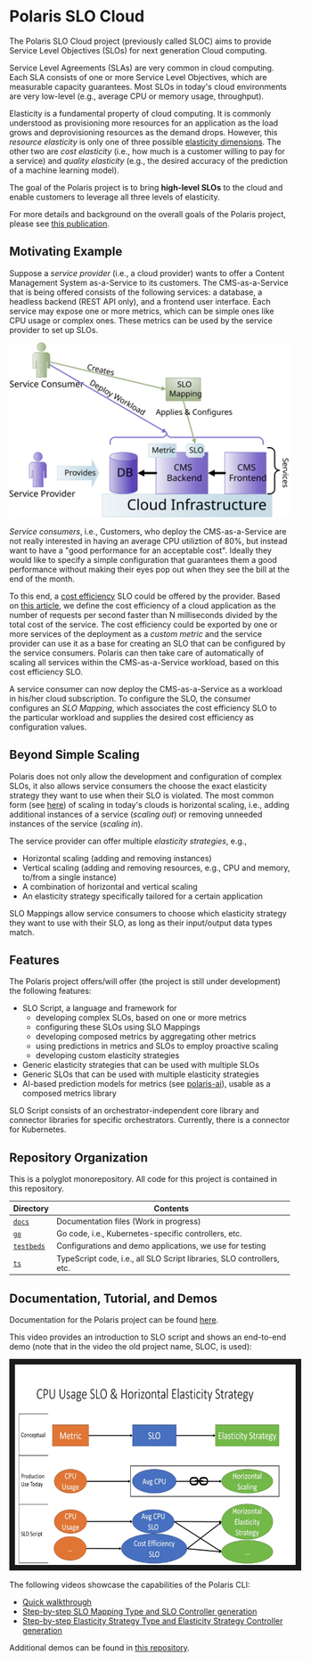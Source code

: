 # Polaris SLO Cloud

The Polaris SLO Cloud project (previously called SLOC) aims to provide Service Level Objectives (SLOs) for next generation Cloud computing.

Service Level Agreements (SLAs) are very common in cloud computing.
Each SLA consists of one or more Service Level Objectives, which are measurable capacity guarantees.
Most SLOs in today's cloud environments are very low-level (e.g., average CPU or memory usage, throughput).

Elasticity is a fundamental property of cloud computing.
It is commonly understood as provisioning more resources for an application as the load grows and deprovisioning resources as the demand drops.
However, this *resource elasticity* is only one of three possible [elasticity dimensions](https://ieeexplore.ieee.org/document/6015579).
The other two are *cost elasticity* (i.e., how much is a customer willing to pay for a service) and *quality elasticity* (e.g., the desired accuracy of the prediction of a machine learning model).

The goal of the Polaris project is to bring **high-level SLOs** to the cloud and enable customers to leverage all three levels of elasticity.

For more details and background on the overall goals of the Polaris project, please see [this publication](https://ieeexplore.ieee.org/document/9146966).


## Motivating Example

Suppose a *service provider* (i.e., a cloud provider) wants to offer a Content Management System as-a-Service to its customers.
The CMS-as-a-Service that is being offered consists of the following services: a database, a headless backend (REST API only), and a frontend user interface.
Each service may expose one or more metrics, which can be simple ones like CPU usage or complex ones.
These metrics can be used by the service provider to set up SLOs.

<img src="./assets/motivating-example.svg" alt="Motivating Example">

*Service consumers*, i.e., Customers, who deploy the CMS-as-a-Service are not really interested in having an average CPU utiliztion of 80%, but instead want to have a "good performance for an acceptable cost".
Ideally they would like to specify a simple configuration that guarantees them a good performance without making their eyes pop out when they see the bill at the end of the month.

To this end, a [cost efficiency](http://www2.tisip.no/quis/public_files/wp7-cost-effectiveness-efficiency.pdf) SLO could be offered by the provider.
Based on [this article](https://ieeexplore.ieee.org/document/6319167), we define the cost efficiency of a cloud application as the number of requests per second faster than N milliseconds divided by the total cost of the service.
The cost efficiency could be exported by one or more services of the deployment as a *custom metric* and the service provider can use it as a base for creating an SLO that can be configured by the service consumers.
Polaris can then take care of automatically of scaling all services within the CMS-as-a-Service workload, based on this cost efficiency SLO.

A service consumer can now deploy the CMS-as-a-Service as a workload in his/her cloud subscription.
To configure the SLO, the consumer configures an *SLO Mapping*, which associates the cost efficiency SLO to the particular workload and supplies the desired cost efficiency as configuration values.


## Beyond Simple Scaling

Polaris does not only allow the development and configuration of complex SLOs, it also allows service consumers the choose the exact elasticity strategy they want to use when their SLO is violated.
The most common form (see [here](https://dl.acm.org/doi/10.1145/3148149)) of scaling in today's clouds is horizontal scaling, i.e., adding additional instances of a service (*scaling out*) or removing unneeded instances of the service (*scaling in*).

The service provider can offer multiple *elasticity strategies*, e.g., 
* Horizontal scaling (adding and removing instances)
* Vertical scaling (adding and removing resources, e.g., CPU and memory, to/from a single instance)
* A combination of horizontal and vertical scaling
* An elasticity strategy specifically tailored for a certain application

SLO Mappings allow service consumers to choose which elasticity strategy they want to use with their SLO, as long as their input/output data types match.


## Features

The Polaris project offers/will offer (the project is still under development) the following features:

* SLO Script, a language and framework for 
    * developing complex SLOs, based on one or more metrics
    * configuring these SLOs using SLO Mappings
    * developing composed metrics by aggregating other metrics
    * using predictions in metrics and SLOs to employ proactive scaling
    * developing custom elasticity strategies
* Generic elasticity strategies that can be used with multiple SLOs
* Generic SLOs that can be used with multiple elasticity strategies
* AI-based prediction models for metrics (see [polaris-ai](https://github.com/polaris-slo-cloud/polaris-ai)), usable as a composed metrics library

SLO Script consists of an orchestrator-independent core library and connector libraries for specific orchestrators.
Currently, there is a connector for Kubernetes.


## Repository Organization

This is a polyglot monorepository.
All code for this project is contained in this repository.

| Directory                | Contents |
|--------------------------|----------|
| [`docs`](https://github.com/polaris-slo-cloud/polaris/tree/master/docs)         | Documentation files (Work in progress) |
| [`go`](https://github.com/polaris-slo-cloud/polaris/tree/master/go)             | Go code, i.e., Kubernetes-specific controllers, etc. |
| [`testbeds`](https://github.com/polaris-slo-cloud/polaris/tree/master/testbeds) | Configurations and demo applications, we use for testing |
| [`ts`](https://github.com/polaris-slo-cloud/polaris/tree/master/ts)             | TypeScript code, i.e., all SLO Script libraries, SLO controllers, etc. |


## Documentation, Tutorial, and Demos

Documentation for the Polaris project can be found [here](./docs.md).

This video provides an introduction to SLO script and shows an end-to-end demo (note that in the video the old project name, SLOC, is used):

<a href="https://www.youtube.com/watch?v=qRw_oyn_7Ss" target="_blank" rel="noopener">
    <img src="./assets/demo-video1-preview.png" alt="SLO Script Demo Video" width="640" height="360" border="10" />
</a>

The following videos showcase the capabilities of the Polaris CLI:

* [Quick walkthrough](https://www.youtube.com/watch?v=DWkApCpnX0Y)
* [Step-by-step SLO Mapping Type and SLO Controller generation](https://www.youtube.com/watch?v=3_z2koGTExw)
* [Step-by-step Elasticity Strategy Type and Elasticity Strategy Controller generation](https://www.youtube.com/watch?v=U_Scw_oA0zw)

Additional demos can be found in [this repository](https://github.com/polaris-slo-cloud/polaris-demos).
